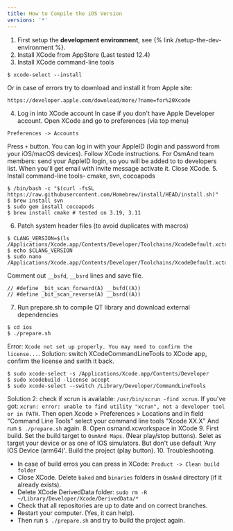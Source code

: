 ```yaml
---
title: How to Compile the iOS Version
versions: '*'
---
```


1. First setup the **development environment**, see {% link /setup-the-dev-environment %}.
2. Install XCode from AppStore (Last tested 12.4)
3. Install XCode command-line tools
  ```
  $ xcode-select --install
  ```
  Or in case of errors try to download and install it from Apple site:
  ```
  https://developer.apple.com/download/more/?name=for%20Xcode
  ```
4. Log in into XCode account
  In case if you don't have Apple Developer account. Open XCode and go to preferences (via top menu)
  ```
  Preferences -> Accounts 
  ```
  Press `+` button. You can log in with your AppleID (login and password from your iOS/macOS devices). Follow XCode instructions.
  For OsmAnd team members: send your AppleID login, so you will be added to to developers list. When you'll get email with invite message activate it.
  Close XCode.
5. Install command-line tools- cmake, svn, cocoapods
  ```
  $ /bin/bash -c "$(curl -fsSL https://raw.githubusercontent.com/Homebrew/install/HEAD/install.sh)"
  $ brew install svn
  $ sudo gem install cocoapods
  $ brew install cmake # tested on 3.19, 3.11
  ```
6. Patch system header files (to avoid duplicates with macros)
  ```
  $ CLANG_VERSION=$(ls /Applications/Xcode.app/Contents/Developer/Toolchains/XcodeDefault.xctoolchain/usr/lib/clang/)
  $ echo $CLANG_VERSION
  $ sudo nano /Applications/Xcode.app/Contents/Developer/Toolchains/XcodeDefault.xctoolchain/usr/lib/clang/{CLANG_VERSION}/include/ia32intrin.h
  ```
Comment out ```__bsfd```, ```__bsrd``` lines and save file.
  ```
  // #define _bit_scan_forward(A) __bsfd((A))
  // #define _bit_scan_reverse(A) __bsrd((A))
  ```
7. Run prepare.sh to compile QT library and download external dependencies
  ```
  $ cd ios
  $ ./prepare.sh
  ```
  
  Error: `Xcode not set up properly. You may need to confirm the license...`.
  Solution: switch XCodeCommandLineTools to XCode app, confirm the license and swith it back.
  ```
  $ sudo xcode-select -s /Applications/Xcode.app/Contents/Developer
  $ sudo xcodebuild -license accept
  $ sudo xcode-select --switch /Library/Developer/CommandLineTools
  ```
  
  Solution 2: check if xcrun is available: ``` /usr/bin/xcrun -find xcrun ```. If you've got: ``` xcrun: error: unable to find utility "xcrun", not a developer tool or in PATH ```. Then open Xcode > Preferences > Locations and in field "Command Line Tools" select your command line tools "Xcode XX.X" And run `$ ./prepare.sh` again.
8. Open osmand.xcworkspace in XCode
9. First build.
  Set the build target to `OsmAnd Maps`. (Near play/stop buttons). Selet as target your device or as one of IOS simulators. But don't use default 'Any IOS Device (arm64)'. Build the project (play button).
10. Troubleshooting.
  - In case of build erros you can press in XCode: ```Product -> Clean build folder```
  - Close XCode.  Delete `baked` and `binaries` folders in `OsmAnd` directory (if it already exists). 
  - Delete XCode DerivedData folder: ``` sudo rm -R ~/Library/Developer/Xcode/DerivedData/* ```
  - Check that all repositories are up to date and on correct branches.
  - Restart your computer. (Yes, it can help). 
  - Then run `$ ./prepare.sh` and try to build the project again.
